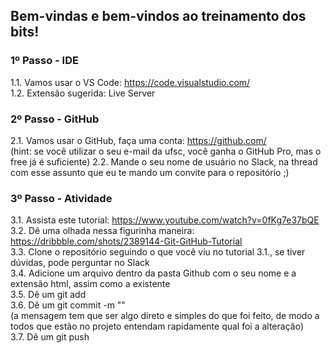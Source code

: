 ## Bem-vindas e bem-vindos ao treinamento dos bits!

### 1º Passo - IDE

1.1. Vamos usar o VS Code: https://code.visualstudio.com/  
1.2. Extensão sugerida: Live Server

### 2º Passo - GitHub

2.1. Vamos usar o GitHub, faça uma conta: https://github.com/  
(hint: se você utilizar o seu e-mail da ufsc, você ganha o GitHub Pro, mas o free já é suficiente)
2.2. Mande o seu nome de usuário no Slack, na thread com esse assunto que eu te mando um convite para o repositório ;)  

### 3º Passo - Atividade

3.1. Assista este tutorial: https://www.youtube.com/watch?v=0fKg7e37bQE  
3.2. Dê uma olhada nessa figurinha maneira: https://dribbble.com/shots/2389144-Git-GitHub-Tutorial  
3.3. Clone o repositório seguindo o que você viu no tutorial 3.1., se tiver dúvidas, pode perguntar no Slack  
3.4. Adicione um arquivo dentro da pasta Github com o seu nome e a extensão html, assim como a existente  
3.5. Dê um git add <nomedoarquivo>  
3.6. Dê um git commit -m "<mensagem>"  
(a mensagem tem que ser algo direto e simples do que foi feito, de modo a todos que estão no projeto entendam rapidamente qual foi a alteração)  
3.7. Dê um git push  